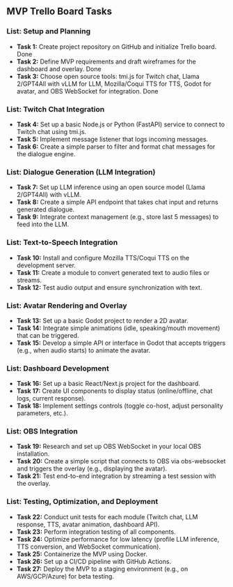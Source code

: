 ## MVP Trello Board Tasks

### **List: Setup and Planning**
- **Task 1:** Create project repository on GitHub and initialize Trello board. Done
- **Task 2:** Define MVP requirements and draft wireframes for the dashboard and overlay. Done
- **Task 3:** Choose open source tools: tmi.js for Twitch chat, Llama 2/GPT4All with vLLM for LLM, Mozilla/Coqui TTS for TTS, Godot for avatar, and OBS WebSocket for integration. Done

### **List: Twitch Chat Integration**
- **Task 4:** Set up a basic Node.js or Python (FastAPI) service to connect to Twitch chat using tmi.js.
- **Task 5:** Implement message listener that logs incoming messages.
- **Task 6:** Create a simple parser to filter and format chat messages for the dialogue engine.

### **List: Dialogue Generation (LLM Integration)**
- **Task 7:** Set up LLM inference using an open source model (Llama 2/GPT4All) with vLLM.
- **Task 8:** Create a simple API endpoint that takes chat input and returns generated dialogue.
- **Task 9:** Integrate context management (e.g., store last 5 messages) to feed into the LLM.

### **List: Text-to-Speech Integration**
- **Task 10:** Install and configure Mozilla TTS/Coqui TTS on the development server.
- **Task 11:** Create a module to convert generated text to audio files or streams.
- **Task 12:** Test audio output and ensure synchronization with text.

### **List: Avatar Rendering and Overlay**
- **Task 13:** Set up a basic Godot project to render a 2D avatar.
- **Task 14:** Integrate simple animations (idle, speaking/mouth movement) that can be triggered.
- **Task 15:** Develop a simple API or interface in Godot that accepts triggers (e.g., when audio starts) to animate the avatar.

### **List: Dashboard Development**
- **Task 16:** Set up a basic React/Next.js project for the dashboard.
- **Task 17:** Create UI components to display status (online/offline, chat logs, current response).
- **Task 18:** Implement settings controls (toggle co-host, adjust personality parameters, etc.).

### **List: OBS Integration**
- **Task 19:** Research and set up OBS WebSocket in your local OBS installation.
- **Task 20:** Create a simple script that connects to OBS via obs-websocket and triggers the overlay (e.g., displaying the avatar).
- **Task 21:** Test end-to-end integration by streaming a test session with the overlay.

### **List: Testing, Optimization, and Deployment**
- **Task 22:** Conduct unit tests for each module (Twitch chat, LLM response, TTS, avatar animation, dashboard API).
- **Task 23:** Perform integration testing of all components.
- **Task 24:** Optimize performance for low latency (profile LLM inference, TTS conversion, and WebSocket communication).
- **Task 25:** Containerize the MVP using Docker.
- **Task 26:** Set up a CI/CD pipeline with GitHub Actions.
- **Task 27:** Deploy the MVP to a staging environment (e.g., on AWS/GCP/Azure) for beta testing.
